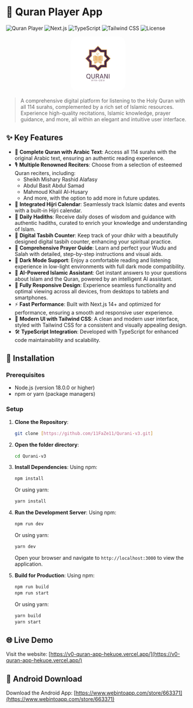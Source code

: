 # 🕋 Quran Player App

![Quran Player](https://img.shields.io/badge/Quran%20Player-v1.0-brightgreen)
![Next.js](https://img.shields.io/badge/Next.js-14%2B-blue)
![TypeScript](https://img.shields.io/badge/TypeScript-5.0%2B-294E80)
![Tailwind CSS](https://img.shields.io/badge/Tailwind%20CSS-3.0%2B-38B2AC)
![License](https://img.shields.io/badge/License-MIT-yellow)

<p align="center">
<img src="./public/app-logo.png" alt="Quran Player Logo" width="150" height="150" style="border-radius: 20px;"/>
</p>

> A comprehensive digital platform for listening to the Holy Quran with all 114 surahs, complemented by a rich set of Islamic resources. Experience high-quality recitations, Islamic knowledge, prayer guidance, and more, all within an elegant and intuitive user interface.

## ✨ Key Features

-   📖 **Complete Quran with Arabic Text**: Access all 114 surahs with the original Arabic text, ensuring an authentic reading experience.
-   🎙️ **Multiple Renowned Reciters**: Choose from a selection of esteemed Quran reciters, including:
    -   Sheikh Mishary Rashid Alafasy
    -   Abdul Basit Abdul Samad
    -   Mahmoud Khalil Al-Husary
    -   And more, with the option to add more in future updates.
-   📅 **Integrated Hijri Calendar**: Seamlessly track Islamic dates and events with a built-in Hijri calendar.
-   💬 **Daily Hadiths**: Receive daily doses of wisdom and guidance with authentic hadiths, curated to enrich your knowledge and understanding of Islam.
-   📿 **Digital Tasbih Counter**: Keep track of your dhikr with a beautifully designed digital tasbih counter, enhancing your spiritual practice.
-   🤲 **Comprehensive Prayer Guide**: Learn and perfect your Wudu and Salah with detailed, step-by-step instructions and visual aids.
-   🌙 **Dark Mode Support**: Enjoy a comfortable reading and listening experience in low-light environments with full dark mode compatibility.
-   🤖 **AI-Powered Islamic Assistant**: Get instant answers to your questions about Islam and the Quran, powered by an intelligent AI assistant.
-   📱 **Fully Responsive Design**: Experience seamless functionality and optimal viewing across all devices, from desktops to tablets and smartphones.
-   ⚡ **Fast Performance**: Built with Next.js 14+ and optimized for performance, ensuring a smooth and responsive user experience.
-   🎨 **Modern UI with Tailwind CSS**: A clean and modern user interface, styled with Tailwind CSS for a consistent and visually appealing design.
-   🛠️ **TypeScript Integration**: Developed with TypeScript for enhanced code maintainability and scalability.

## 🚀 Installation

### Prerequisites

-   Node.js (version 18.0.0 or higher)
-   npm or yarn (package managers)

### Setup

1.  **Clone the Repository**:
    ```bash
    git clone [https://github.com/11FaZe11/Qurani-v3.git]
    ```
2.  **Open the folder directory**:
    ```bash
    cd Qurani-v3
    ```

3.  **Install Dependencies**:
    Using npm:
    ```bash
    npm install
    ```
    Or using yarn:
    ```bash
    yarn install
    ```

4.  **Run the Development Server**:
    Using npm:
    ```bash
    npm run dev
    ```
    Or using yarn:
    ```bash
    yarn dev
    ```
    Open your browser and navigate to `http://localhost:3000` to view the application.

5.  **Build for Production**:
    Using npm:
    ```bash
    npm run build
    npm run start
    ```
    Or using yarn:
    ```bash
    yarn build
    yarn start
    ```

## 🌐 Live Demo

Visit the website: [https://v0-quran-app-hekuoe.vercel.app/](https://v0-quran-app-hekuoe.vercel.app/)

## 📱 Android Download

Download the Android App: [https://www.webintoapp.com/store/663371](https://www.webintoapp.com/store/663371)
